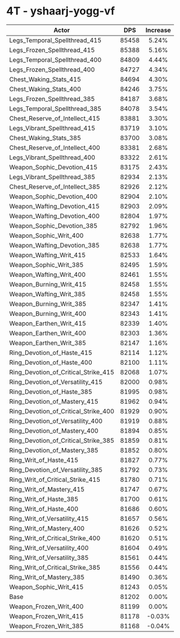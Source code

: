 # 4T - yshaarj-yogg-vf
| Actor | DPS | Increase |
|---|:---:|:---:|
|Legs_Temporal_Spellthread_415|85458|5.24%|
|Legs_Frozen_Spellthread_415|85388|5.16%|
|Legs_Temporal_Spellthread_400|84809|4.44%|
|Legs_Frozen_Spellthread_400|84727|4.34%|
|Chest_Waking_Stats_415|84694|4.30%|
|Chest_Waking_Stats_400|84246|3.75%|
|Legs_Frozen_Spellthread_385|84187|3.68%|
|Legs_Temporal_Spellthread_385|84078|3.54%|
|Chest_Reserve_of_Intellect_415|83881|3.30%|
|Legs_Vibrant_Spellthread_415|83719|3.10%|
|Chest_Waking_Stats_385|83700|3.08%|
|Chest_Reserve_of_Intellect_400|83381|2.68%|
|Legs_Vibrant_Spellthread_400|83322|2.61%|
|Weapon_Sophic_Devotion_415|83175|2.43%|
|Legs_Vibrant_Spellthread_385|82934|2.13%|
|Chest_Reserve_of_Intellect_385|82926|2.12%|
|Weapon_Sophic_Devotion_400|82904|2.10%|
|Weapon_Wafting_Devotion_415|82903|2.09%|
|Weapon_Wafting_Devotion_400|82804|1.97%|
|Weapon_Sophic_Devotion_385|82792|1.96%|
|Weapon_Sophic_Writ_400|82638|1.77%|
|Weapon_Wafting_Devotion_385|82638|1.77%|
|Weapon_Wafting_Writ_415|82533|1.64%|
|Weapon_Sophic_Writ_385|82495|1.59%|
|Weapon_Wafting_Writ_400|82461|1.55%|
|Weapon_Burning_Writ_415|82458|1.55%|
|Weapon_Wafting_Writ_385|82458|1.55%|
|Weapon_Burning_Writ_385|82347|1.41%|
|Weapon_Burning_Writ_400|82343|1.41%|
|Weapon_Earthen_Writ_415|82339|1.40%|
|Weapon_Earthen_Writ_400|82303|1.36%|
|Weapon_Earthen_Writ_385|82147|1.16%|
|Ring_Devotion_of_Haste_415|82114|1.12%|
|Ring_Devotion_of_Haste_400|82100|1.11%|
|Ring_Devotion_of_Critical_Strike_415|82068|1.07%|
|Ring_Devotion_of_Versatility_415|82000|0.98%|
|Ring_Devotion_of_Haste_385|81995|0.98%|
|Ring_Devotion_of_Mastery_415|81962|0.94%|
|Ring_Devotion_of_Critical_Strike_400|81929|0.90%|
|Ring_Devotion_of_Versatility_400|81919|0.88%|
|Ring_Devotion_of_Mastery_400|81894|0.85%|
|Ring_Devotion_of_Critical_Strike_385|81859|0.81%|
|Ring_Devotion_of_Mastery_385|81852|0.80%|
|Ring_Writ_of_Haste_415|81827|0.77%|
|Ring_Devotion_of_Versatility_385|81792|0.73%|
|Ring_Writ_of_Critical_Strike_415|81780|0.71%|
|Ring_Writ_of_Mastery_415|81747|0.67%|
|Ring_Writ_of_Haste_385|81700|0.61%|
|Ring_Writ_of_Haste_400|81686|0.60%|
|Ring_Writ_of_Versatility_415|81657|0.56%|
|Ring_Writ_of_Mastery_400|81626|0.52%|
|Ring_Writ_of_Critical_Strike_400|81620|0.51%|
|Ring_Writ_of_Versatility_400|81604|0.49%|
|Ring_Writ_of_Versatility_385|81561|0.44%|
|Ring_Writ_of_Critical_Strike_385|81556|0.44%|
|Ring_Writ_of_Mastery_385|81490|0.36%|
|Weapon_Sophic_Writ_415|81243|0.05%|
|Base|81202|0.00%|
|Weapon_Frozen_Writ_400|81199|0.00%|
|Weapon_Frozen_Writ_415|81178|-0.03%|
|Weapon_Frozen_Writ_385|81168|-0.04%|

